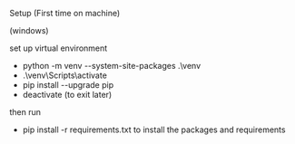 Setup (First time on machine)

(windows)

set up virtual environment
- python -m venv --system-site-packages .\venv
- .\venv\Scripts\activate
- pip install --upgrade pip
- deactivate (to exit later)

then run

- pip install -r requirements.txt
to install the packages and requirements

